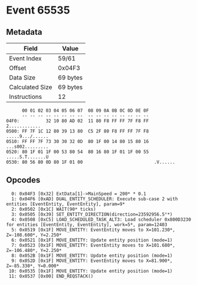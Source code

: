 # Event 65535

## Metadata

| Field           | Value    |
|-----------------|----------|
| Event Index     | 59/61    |
| Offset          | 0x04F3   |
| Data Size       | 69 bytes |
| Calculated Size | 69 bytes |
| Instructions    | 12       |

```
      00 01 02 03 04 05 06 07  08 09 0A 0B 0C 0D 0E 0F
      -- -- -- -- -- -- -- --  -- -- -- -- -- -- -- --
04F0:          32 10 80 AD 02  11 80 F8 FF FF 7F F8 FF     2............
0500: FF 7F 1C 12 80 39 13 80  C5 2F 80 F8 FF FF 7F F8  .....9.../......
0510: FF FF 7F 73 30 30 32 0D  80 1F 00 14 80 15 80 16  ...s002.........
0520: 80 1F 01 1F 00 53 80 54  80 16 80 1F 01 1F 00 55  .....S.T.......U
0530: 80 56 80 0D 80 1F 01 00                           .V......        
```

## Opcodes

```
  0: 0x04F3 [0x32] ExtData[1]->MainSpeed = 200* * 0.1
  1: 0x04F6 [0xAD] DUAL_ENTITY_SCHEDULER: Execute sub-case 2 with entities [EventEntity, EventEntity], param=9*
  2: 0x0502 [0x1C] WAIT(90* ticks)
  3: 0x0505 [0x39] SET_ENTITY_DIRECTION(direction=23592956.5°*)
  4: 0x0508 [0xC5] LOAD_SCHEDULED_TASK_ALT3: Load scheduler 0x800D3230 for entities [EventEntity, EventEntity], work=5*, param=12403
  5: 0x0519 [0x1F] MOVE_ENTITY: EventEntity moves to X=101.230*, Z=-108.600*, Y=2.250*
  6: 0x0521 [0x1F] MOVE_ENTITY: Update entity position (mode=1)
  7: 0x0523 [0x1F] MOVE_ENTITY: EventEntity moves to X=101.680*, Z=-106.480*, Y=2.250*
  8: 0x052B [0x1F] MOVE_ENTITY: Update entity position (mode=1)
  9: 0x052D [0x1F] MOVE_ENTITY: EventEntity moves to X=81.900*, Z=-85.330*, Y=0.000*
 10: 0x0535 [0x1F] MOVE_ENTITY: Update entity position (mode=1)
 11: 0x0537 [0x00] END_REQSTACK()
```
